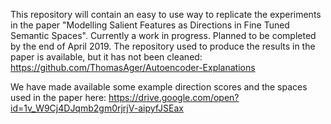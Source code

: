 This repository will contain an easy to use way to replicate the experiments in the paper "Modelling Salient Features as Directions in Fine Tuned Semantic Spaces". Currently a work in progress. Planned to be completed by the end of April 2019.
The repository used to produce the results in the paper is available, but it has not been cleaned: https://github.com/ThomasAger/Autoencoder-Explanations

We have made available some example direction scores and the spaces used in the paper here: https://drive.google.com/open?id=1v_W9Cj4DJqmb2gm0rjrjV-aipyfJSEax
